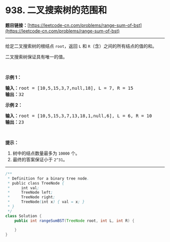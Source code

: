 # 938. 二叉搜索树的范围和

**题目链接：**[https://leetcode-cn.com/problems/range-sum-of-bst](https://leetcode-cn.com/problems/range-sum-of-bst)

---

<div class="content__1Y2H">
 <div class="notranslate">
  <p>给定二叉搜索树的根结点&nbsp;<code>root</code>，返回 <code>L</code> 和 <code>R</code>（含）之间的所有结点的值的和。</p> 
  <p>二叉搜索树保证具有唯一的值。</p> 
  <p>&nbsp;</p> 
  <p><strong>示例 1：</strong></p> 
  <pre class="language-text"><strong>输入：</strong>root = [10,5,15,3,7,null,18], L = 7, R = 15
<strong>输出：</strong>32
</pre> 
  <p><strong>示例&nbsp;2：</strong></p> 
  <pre class="language-text"><strong>输入：</strong>root = [10,5,15,3,7,13,18,1,null,6], L = 6, R = 10
<strong>输出：</strong>23
</pre> 
  <p>&nbsp;</p> 
  <p><strong>提示：</strong></p> 
  <ol> 
   <li>树中的结点数量最多为&nbsp;<code>10000</code>&nbsp;个。</li> 
   <li>最终的答案保证小于&nbsp;<code>2^31</code>。</li> 
  </ol> 
 </div>
</div>

---

```java
/**
 * Definition for a binary tree node.
 * public class TreeNode {
 *     int val;
 *     TreeNode left;
 *     TreeNode right;
 *     TreeNode(int x) { val = x; }
 * }
 */
class Solution {
    public int rangeSumBST(TreeNode root, int L, int R) {
        
    }
}
```
